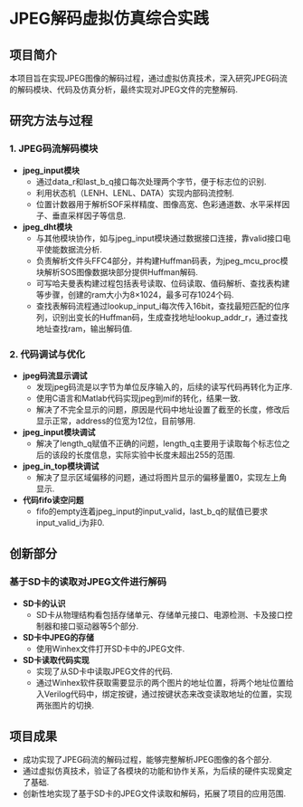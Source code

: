 # JPEG解码虚拟仿真综合实践

## 项目简介
本项目旨在实现JPEG图像的解码过程，通过虚拟仿真技术，深入研究JPEG码流的解码模块、代码及仿真分析，最终实现对JPEG文件的完整解码.

## 研究方法与过程
### 1. JPEG码流解码模块
- **jpeg_input模块**
  - 通过data_r和last_b_q接口每次处理两个字节，便于标志位的识别.
  - 利用状态机（LENH、LENL、DATA）实现内部码流控制.
  - 位置计数器用于解析SOF采样精度、图像高宽、色彩通道数、水平采样因子、垂直采样因子等信息.
- **jpeg_dht模块**
  - 与其他模块协作，如与jpeg_input模块通过数据接口连接，靠valid接口电平使能数据流分析.
  - 负责解析文件头FFC4部分，并构建Huffman码表，为jpeg_mcu_proc模块解析SOS图像数据块部分提供Huffman解码.
  - 可写哈夫曼表构建过程包括表号读取、位码读取、值码解析、查找表构建等步骤，创建的ram大小为8×1024，最多可存1024个码.
  - 查找表解码流程通过lookup_input_i每次传入16bit，查找最短匹配的位序列，识别出变长的Huffman码，生成查找地址lookup_addr_r，通过查找地址查找ram，输出解码值.

### 2. 代码调试与优化
- **jpeg码流显示调试**
  - 发现jpeg码流是以字节为单位反序输入的，后续的读写代码再转化为正序.
  - 使用C语言和Matlab代码实现jpeg到mif的转化，结果一致.
  - 解决了不完全显示的问题，原因是代码中地址设置了截至的长度，修改后显示正常，address的位宽为12位，目前够用.
- **jpeg_input模块调试**
  - 解决了length_q赋值不正确的问题，length_q主要用于读取每个标志位之后的该段的长度信息，实际实验中长度未超出255的范围.
- **jpeg_in_top模块调试**
  - 解决了显示区域偏移的问题，通过将图片显示的偏移量置0，实现左上角显示.
- **代码fifo读空问题**
  - fifo的empty连着jpeg_input的input_valid，last_b_q的赋值已要求input_valid_i为非0.

## 创新部分
### 基于SD卡的读取对JPEG文件进行解码
- **SD卡的认识**
  - SD卡从物理结构看包括存储单元、存储单元接口、电源检测、卡及接口控制器和接口驱动器等5个部分.
- **SD卡中JPEG的存储**
  - 使用Winhex文件打开SD卡中的JPEG文件.
- **SD卡读取代码实现**
  - 实现了从SD卡中读取JPEG文件的代码.
  - 通过Winhex软件获取需要显示的两个图片的地址位置，将两个地址位置给入Verilog代码中，绑定按键，通过按键状态来改变读取地址的位置，实现两张图片的切换.

## 项目成果
- 成功实现了JPEG码流的解码过程，能够完整解析JPEG图像的各个部分.
- 通过虚拟仿真技术，验证了各模块的功能和协作关系，为后续的硬件实现奠定了基础.
- 创新性地实现了基于SD卡的JPEG文件读取和解码，拓展了项目的应用范围.
